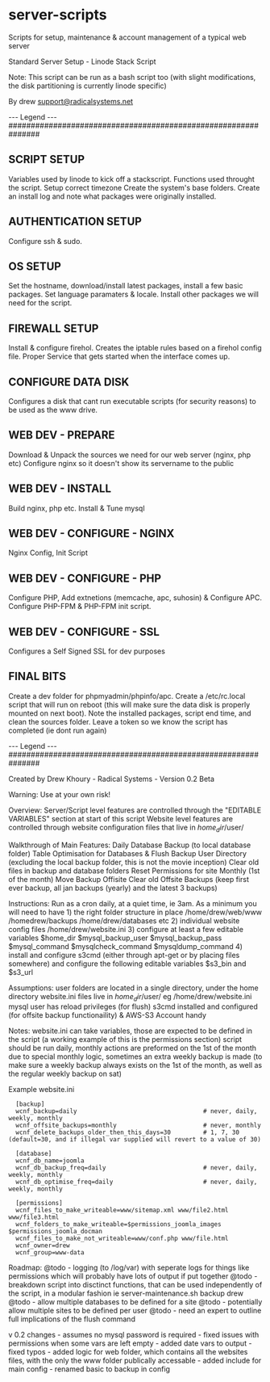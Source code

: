 server-scripts
==============

Scripts for setup, maintenance &amp; account management of a typical web server


Standard Server Setup - Linode Stack Script

Note: This script can be run as a bash script too (with slight modifications, 
the disk partitioning is currently linode specific)

By drew <support@radicalsystems.net>

--- Legend --- ###############################################################

SCRIPT SETUP
------------------------------------------------------------------------------
  Variables used by linode to kick off a stackscript.
  Functions used throught the script.
  Setup correct timezone
  Create the system's base folders.
  Create an install log and note what packages were originally installed.
    
AUTHENTICATION SETUP
------------------------------------------------------------------------------
  Configure ssh & sudo.
    
OS SETUP
------------------------------------------------------------------------------
  Set the hostname, download/install latest packages, 
  install a few basic packages. Set language paramaters & locale.
  Install other packages we will need for the script.
    

FIREWALL SETUP
------------------------------------------------------------------------------
  Install & configure firehol.
  Creates the iptable rules based on a firehol config file.
  Proper Service that gets started when the interface comes up.

CONFIGURE DATA DISK
------------------------------------------------------------------------------
  Configures a disk that cant run executable scripts (for security reasons)
  to be used as the www drive.
    
WEB DEV - PREPARE
------------------------------------------------------------------------------
  Download & Unpack the sources we need for our web server (nginx, php etc)
  Configure nginx so it doesn't show its servername to the public
    
WEB DEV - INSTALL
------------------------------------------------------------------------------
  Build nginx, php etc. Install & Tune mysql
    
WEB DEV - CONFIGURE - NGINX
------------------------------------------------------------------------------
  Nginx Config, Init Script
    
WEB DEV - CONFIGURE - PHP
------------------------------------------------------------------------------
  Configure PHP, Add extnetions (memcache, apc, suhosin) & Configure APC.
  Configure PHP-FPM & PHP-FPM init script.
    
WEB DEV - CONFIGURE - SSL
------------------------------------------------------------------------------
  Configures a Self Signed SSL for dev purposes

FINAL BITS
------------------------------------------------------------------------------
  Create a dev folder for phpmyadmin/phpinfo/apc.
  Create a /etc/rc.local script that will run on reboot (this will make sure
      the data disk is properly mounted on next boot).
  Note the installed packages, script end time, and clean the sources folder.
  Leave a token so we know the script has completed (ie dont run again)

--- Legend --- ###############################################################








  Created by Drew Khoury - Radical Systems - Version 0.2 Beta

  Warning: Use at your own risk!

  Overview:
      Server/Script level features are controlled through the "EDITABLE VARIABLES" section at start of this script
      Website level features are controlled through website configuration files that live in $home_dir/$user/ 

  Walkthrough of Main Features:
      Daily
          Database Backup (to local database folder)
          Table Optimisation for Databases & Flush
          Backup User Directory (excluding the local backup folder, this is not the movie inception)
          Clear old files in backup and database folders
          Reset Permissions for site
      Monthly (1st of the month)
          Move Backup Offisite
          Clear old Offsite Backups (keep first ever backup, all jan backups (yearly) and the latest 3 backups)

  Instructions:
      Run as a cron daily, at a quiet time, ie 3am.
      As a minimum you will need to have
          1) the right folder structure in place /home/drew/web/www /homedrew/backups /home/drew/databases etc
          2) individual website config files /home/drew/website.ini
          3) configure at least a few editable variables $home_dir $mysql_backup_user $mysql_backup_pass $mysql_command $mysqlcheck_command $mysqldump_command
          4) install and configure s3cmd (either through apt-get or by placing files somewhere) and configure the following editable variables $s3_bin and $s3_url

  Assumptions:
      user folders are located in a single directory, under the home directory
      website.ini files live in $home_dir/$user/ eg /home/drew/website.ini
      mysql user has reload privileges (for flush)
      s3cmd installed and configured (for offsite backup functionaility) & AWS-S3 Account handy

  Notes:
      website.ini can take variables, those are expected to be defined in the script (a working example of this is the permissions section)
      script should be run daily, monthly actions are preformed on the 1st of the month
      due to special monthly logic, sometimes an extra weekly backup is made (to make sure a weekly backup always exists on the 1st of the month, as well as the regular weekly backup on sat)
   
  Example website.ini

      [backup]
      wcnf_backup=daily                                   # never, daily, weekly, monthly
      wcnf_offsite_backups=monthly                        # never, monthly
      wcnf_delete_backups_older_then_this_days=30         # 1, 7, 30 (default=30, and if illegal var supplied will revert to a value of 30)
   
      [database]
      wcnf_db_name=joomla
      wcnf_db_backup_freq=daily                           # never, daily, weekly, monthly
      wcnf_db_optimise_freq=daily                         # never, daily, weekly, monthly
   
      [permissions]
      wcnf_files_to_make_writeable=www/sitemap.xml www/file2.html www/file3.html
      wcnf_folders_to_make_writeable=$permissions_joomla_images $permissions_joomla_docman
      wcnf_files_to_make_not_writeable=www/conf.php www/file.html
      wcnf_owner=drew
      wcnf_group=www-data

  Roadmap:
      @todo - logging (to /log/var) with seperate logs for things like permissions which will probably have lots of output if put together
      @todo - breakdown script into disctinct functions, that can be used independently of the script, in a modular fashion ie server-maintenance.sh backup drew
      @todo - allow multiple databases to be defined for a site
      @todo - potentially allow multiple sites to be defined per user
      @todo - need an expert to outline full implications of the flush command


  v 0.2 changes
      - assumes no mysql password is required
      - fixed issues with permissions when some vars are left empty
      - added date vars to output
      - fixed typos
      - added logic for web folder, which contains all the websites files, with the only the www folder publically accessable
      - added include for main config
      - renamed basic to backup in config
